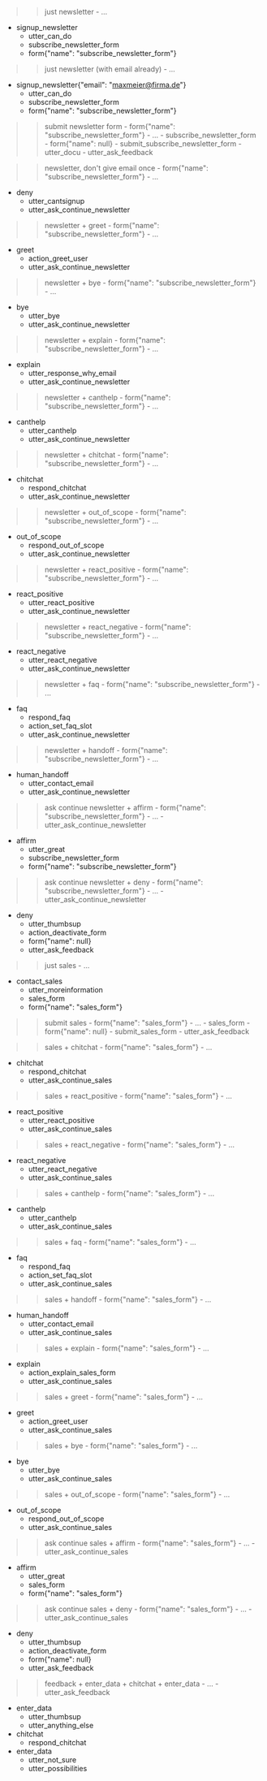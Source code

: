 >> just newsletter
    - ...
* signup_newsletter
    - utter_can_do
    - subscribe_newsletter_form
    - form{"name": "subscribe_newsletter_form"}



>> just newsletter (with email already)
    - ...
* signup_newsletter{"email": "maxmeier@firma.de"}
    - utter_can_do
    - subscribe_newsletter_form
    - form{"name": "subscribe_newsletter_form"}



>> submit newsletter form
    - form{"name": "subscribe_newsletter_form"}
    - ...
    - subscribe_newsletter_form
    - form{"name": null}
    - submit_subscribe_newsletter_form
    - utter_docu
    - utter_ask_feedback



>> newsletter, don't give email once
    - form{"name": "subscribe_newsletter_form"}
    - ...
* deny
    - utter_cantsignup
    - utter_ask_continue_newsletter



>> newsletter + greet
    - form{"name": "subscribe_newsletter_form"}
    - ...
* greet
    - action_greet_user
    - utter_ask_continue_newsletter



>> newsletter + bye
    - form{"name": "subscribe_newsletter_form"}
    - ...
* bye
    - utter_bye
    - utter_ask_continue_newsletter



>> newsletter + explain
    - form{"name": "subscribe_newsletter_form"}
    - ...
* explain
    - utter_response_why_email
    - utter_ask_continue_newsletter



>> newsletter + canthelp
    - form{"name": "subscribe_newsletter_form"}
    - ...
* canthelp
    - utter_canthelp
    - utter_ask_continue_newsletter



>> newsletter + chitchat
    - form{"name": "subscribe_newsletter_form"}
    - ...
* chitchat
    - respond_chitchat
    - utter_ask_continue_newsletter




>> newsletter + out_of_scope
    - form{"name": "subscribe_newsletter_form"}
    - ...
* out_of_scope
    - respond_out_of_scope
    - utter_ask_continue_newsletter

>> newsletter + react_positive
    - form{"name": "subscribe_newsletter_form"}
    - ...
* react_positive
    - utter_react_positive
    - utter_ask_continue_newsletter

>> newsletter + react_negative
    - form{"name": "subscribe_newsletter_form"}
    - ...
* react_negative
    - utter_react_negative
    - utter_ask_continue_newsletter


>> newsletter + faq
    - form{"name": "subscribe_newsletter_form"}
    - ...
* faq
    - respond_faq
    - action_set_faq_slot
    - utter_ask_continue_newsletter



>> newsletter + handoff
    - form{"name": "subscribe_newsletter_form"}
    - ...
* human_handoff
    - utter_contact_email
    - utter_ask_continue_newsletter





>> ask continue newsletter + affirm
    - form{"name": "subscribe_newsletter_form"}
    - ...
    - utter_ask_continue_newsletter
* affirm
    - utter_great
    - subscribe_newsletter_form
    - form{"name": "subscribe_newsletter_form"}




>> ask continue newsletter + deny
    - form{"name": "subscribe_newsletter_form"}
    - ...
    - utter_ask_continue_newsletter
* deny
    - utter_thumbsup
    - action_deactivate_form
    - form{"name": null}
    - utter_ask_feedback



>> just sales
    - ...
* contact_sales
    - utter_moreinformation
    - sales_form
    - form{"name": "sales_form"}

>> submit sales
    - form{"name": "sales_form"}
    - ...
    - sales_form
    - form{"name": null}
    - submit_sales_form
    - utter_ask_feedback

>> sales + chitchat
    - form{"name": "sales_form"}
    - ...
* chitchat
    - respond_chitchat
    - utter_ask_continue_sales

>> sales + react_positive
    - form{"name": "sales_form"}
    - ...
* react_positive
    - utter_react_positive
    - utter_ask_continue_sales

>> sales + react_negative
    - form{"name": "sales_form"}
    - ...
* react_negative
    - utter_react_negative
    - utter_ask_continue_sales

>> sales + canthelp
    - form{"name": "sales_form"}
    - ...
* canthelp
    - utter_canthelp
    - utter_ask_continue_sales

>> sales + faq
    - form{"name": "sales_form"}
    - ...
* faq
    - respond_faq
    - action_set_faq_slot
    - utter_ask_continue_sales

>> sales + handoff
    - form{"name": "sales_form"}
    - ...
* human_handoff
    - utter_contact_email
    - utter_ask_continue_sales

>> sales + explain
    - form{"name": "sales_form"}
    - ...
* explain
    - action_explain_sales_form
    - utter_ask_continue_sales

>> sales + greet
    - form{"name": "sales_form"}
    - ...
* greet
    - action_greet_user
    - utter_ask_continue_sales

>> sales + bye
    - form{"name": "sales_form"}
    - ...
* bye
    - utter_bye
    - utter_ask_continue_sales

>> sales + out_of_scope
    - form{"name": "sales_form"}
    - ...
* out_of_scope
    - respond_out_of_scope
    - utter_ask_continue_sales



>> ask continue sales + affirm
    - form{"name": "sales_form"}
    - ...
    - utter_ask_continue_sales
* affirm
    - utter_great
    - sales_form
    - form{"name": "sales_form"}

>> ask continue sales + deny
    - form{"name": "sales_form"}
    - ...
    - utter_ask_continue_sales
* deny
    - utter_thumbsup
    - action_deactivate_form
    - form{"name": null}
    - utter_ask_feedback

>> feedback + enter_data + chitchat + enter_data
    - ...
    - utter_ask_feedback
* enter_data
    - utter_thumbsup
    - utter_anything_else
* chitchat
    - respond_chitchat
* enter_data
    - utter_not_sure
    - utter_possibilities
